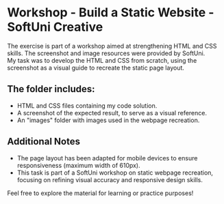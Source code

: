 # Workshop - Build a Static Website - SoftUni Creative

The exercise is part of a workshop aimed at strengthening HTML and CSS skills. The screenshot and image resources were provided by SoftUni. <br>
My task was to develop the HTML and CSS from scratch, using the screenshot as a visual guide to recreate the static page layout.

## The folder includes:

* HTML and CSS files containing my code solution.
* A screenshot of the expected result, to serve as a visual reference.
* An "images" folder with images used in the webpage recreation.

## Additional Notes
* The page layout has been adapted for mobile devices to ensure responsiveness (maximum width of 610px).
* This task is part of a SoftUni workshop on static webpage recreation, focusing on refining visual accuracy and responsive design skills.

Feel free to explore the material for learning or practice purposes!